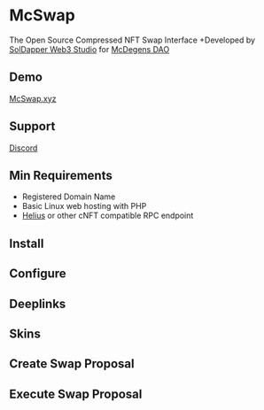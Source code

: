 # McSwap
The Open Source Compressed NFT Swap Interface
+Developed by [SolDapper Web3 Studio](https://twitter.com/SolDapper) for [McDegens DAO](https://twitter.com/McDegensDAO)

## Demo
[McSwap.xyz](https://mcswap.xyz)

## Support
[Discord](https://discord.com/invite/mcdegensdao)

## Min Requirements
* Registered Domain Name
* Basic Linux web hosting with PHP
* [Helius](https://www.helius.dev) or other cNFT compatible RPC endpoint

## Install

## Configure

## Deeplinks

## Skins

## Create Swap Proposal

## Execute Swap Proposal
